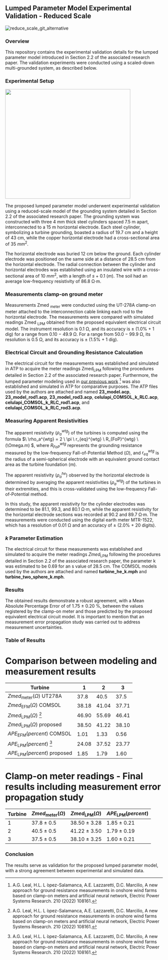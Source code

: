 ## Lumped Parameter Model Experimental Validation - Reduced Scale

![reduce_scale_git_alternative](https://github.com/Alexandregiacomellileal/lumped_parameter_model_experimental_validation_alternative/assets/96079504/42daa77c-4bac-4b21-8305-aef9f31a88cd)

### Overview

This repository contains the experimental validation details for the lumped parameter model introduced in Section 2.2 of the associated research paper. The validation experiments were conducted using a scaled-down multi-grounded system, as described below.

### Experimental Setup

<img src="https://github.com/Alexandregiacomellileal/lumped_parameter_model_experimental_validation_alternative/assets/96079504/2ae43894-9204-4769-99b4-26f66578caee" width="400" height="350">

The proposed lumped parameter model underwent experimental validation using a reduced-scale model of the grounding system detailed in Section 2.2 of the associated research paper. The grounding system was constructed with three 4 mm thick steel cylinders spaced 7.5 m apart, interconnected to a 15 m horizontal electrode. Each steel cylinder, symbolizing a turbine grounding, boasted a radius of 19.7 cm and a height of 43 cm, while the copper horizontal electrode had a cross-sectional area of 35 $mm^2$.

The horizontal electrode was buried 12 cm below the ground. Each cylinder electrode was positioned on the same side at a distance of 28.5 cm from the horizontal electrode. The radial connection between the cylinder and horizontal electrodes was established using an insulated wire with a cross-sectional area of 10 $mm^2$, with a length of $s$ + 0.1 $(m)$. The soil had an average low-frequency resistivity of 86.8 Ω·m.

### Measurements clamp-on ground meter

Measurements Zmed <sub>meter</sub> were conducted using the UT-278A clamp-on meter attached to the interconnection cable linking each rod to the horizontal electrode. The measurements were compared with simulated readings Zmed <sub>LPM</sub> obtained from the proposed equivalent electrical circuit model. The instrument resolution is 0.1 Ω, and its accuracy is ± (1.0% + 1 dig) for a range from 0.10 − 49.9 Ω. For a range from 50.0 − 99.9 Ω, its resolution is 0.5 Ω, and its accuracy is ± (1.5% + 1 dig).

### Electrical Circuit and Grounding Resistance Calculation

The electrical circuit for the measurements was established and simulated in ATP to acquire the meter readings Zmed<sub>LPM</sub> following the procedures detailed in Section 2.2 of the associated research paper. Furthermore, the lumped parameter modeling used in [our previous work](https://github.com/Alexandregiacomellileal/A-New-Approach-Towards-Error-Reduction-in-Ground-Resistance-Measurements-Based-on-Clamp-on-Method) [^1] was also established and simulated in ATP for comparative purposes. The ATP files used by the authors are attached and named **23_model.acp**, **23_model_rod1.acp**, **23_model_rod3.acp**, **celulapi_COMSOL_k_RLC.acp**, **celulapi_COMSOL_k_RLC_rod1.acp**, and **celulapi_COMSOL_k_RLC_rod3.acp**. 

### Measuring Apparent Resistivities

The apparent resistivity ($\rho_a^{wtg}$) of the turbines is computed using the formula $\ \rho_a^{wtg} = 2 \ \pi \ r_{eq}^{wtg} \ R_{FoP}^{wtg} \ (\Omega.m) $, where $R_{FoP}^{wtg}$ represents the grounding resistance measured by the low-frequency Fall-of-Potential Method ($\Omega$), and $r_{eq}^{wtg}$ is the radius of a semi-spherical electrode with an equivalent ground contact area as the turbine foundation (m).

The apparent resistivity ($\rho_a^{he}$) observed by the horizontal electrode is determined by averaging the apparent resistivities ($\rho_a^{wtg}$) of the turbines in their extremities, and this is cross-validated using the low-frequency Fall-of-Potential method.

In this study, the apparent resistivity for the cylinder electrodes was determined to be 81.1, 99.3, and 80.1 Ω·m, while the apparent resistivity for the horizontal electrode sections was recorded at 90.2 and 89.7 Ω·m. The measurements were conducted using the digital earth meter MTR-1522, which has a resolution of 0.01 Ω and an accuracy of ± (2.0% + 20 digits).


### $k$ Parameter Estimation

The electrical circuit for these measurements was established and simulated to acquire the meter readings $Zmed_{\text{LPM}}$ following the procedures detailed in Section 2.2 of the associated research paper, the parameter k was estimated to be 0.69 for an s value of 28.5 cm. The COMSOL models used by the authors are attached and named **turbine_he_k.mph** and **turbine_two_sphere_k.mph**.

### Results

The obtained results demonstrate a robust agreement, with a Mean Absolute Percentage Error of of 1.75 ± 0.20 %, between the values registered by the clamp-on meter and those predicted by the proposed equivalent electrical circuit model. It is important to mention that an measurement error propagation study was carried out to address measurement uncertainties.

### Table of Results

# Comparison between modeling and measurement results

| Turbine                           | 1      | 2      | 3      |
|-----------------------------------|--------|--------|--------|
| $Zmed_{{\text{meter}}} (\Omega)$ UT278A | 37.8   | 40.5   | 37.5   |
| $Zmed_{{\text{EFM}}} (\Omega)$ COMSOL| 38.18  | 41.04  | 37.71  |
| $Zmed_{{\text{LPM}}} (\Omega)$ [^1]| 46.90  | 55.69  | 46.41  |
| $Zmed_{{\text{LPM}}}(\Omega)$  proposed | 38.50  | 41.22  | 38.10  |
| $APE_{\text{EFM}}(percent)$ COMSOL   | 1.01   | 1.33   | 0.56   |
| $APE_{\text{LPM}}(percent)$ [^1] | 24.08  | 37.52  | 23.77  |
| $APE_{\text{LPM}}(percent)$  proposed| 1.85   | 1.79   | 1.60   |

[^1]: A.G. Leal, H.L. L ́opez-Salamanca, A.E. Lazzaretti, D.C. Marcilio, A new approach for ground resistance measurements in onshore wind farms based on clamp-on meters and artificial neural network, Electric Power Systems Research. 210 (2022) 108161.


# Clamp-on meter readings - Final results including measurement error propagation study

| Turbine | $Zmed_{{\text{meter}}} (\Omega)$ | $Zmed_{{\text{LPM}}} (\Omega)$ | $APE_{\text{LPM}} (percent)$ |
|---------|---------------------------------|--------------------------------------|----------------------------|
| 1       | 37.8 $\pm$ 0.5                 | 38.50 $\pm$ 3.28                     | 1.85 $\pm$ 0.21            |
| 2       | 40.5 $\pm$ 0.5                 | 41.22 $\pm$ 3.50                     | 1.79 $\pm$ 0.19            |
| 3       | 37.5 $\pm$ 0.5                 | 38.10 $\pm$ 3.25                     | 1.60 $\pm$ 0.21            |


### Conclusion

The results serve as validation for the proposed lumped parameter model, with a strong agreement between experimental and simulated data.

